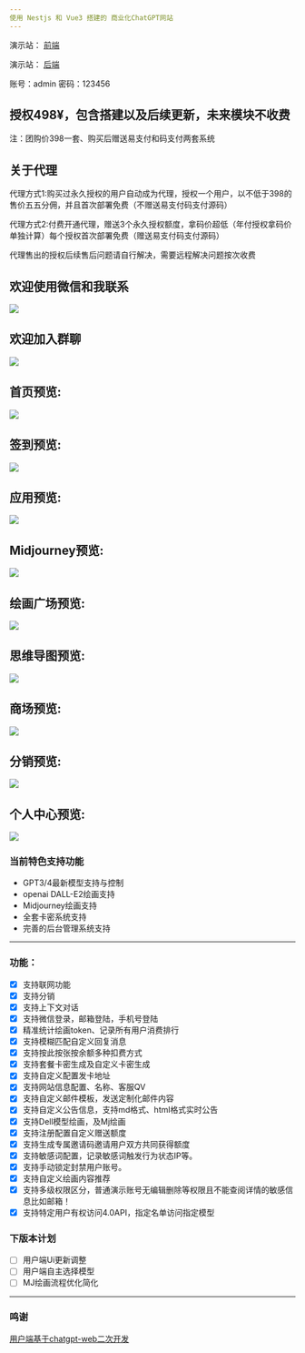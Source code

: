```yaml
---
使用 Nestjs 和 Vue3 搭建的 商业化ChatGPT网站
---
```


演示站： [前端](https://daohang.site)

演示站： [后端](https://uaibot.cn/nineai/admin/#/login)

账号：admin 密码：123456

授权498¥，包含搭建以及后续更新，未来模块不收费
---
注：团购价398一套、购买后赠送易支付和码支付两套系统

关于代理
---
代理方式1:购买过永久授权的用户自动成为代理，授权一个用户，以不低于398的售价五五分佣，并且首次部署免费（不赠送易支付码支付源码）

代理方式2:付费开通代理，赠送3个永久授权额度，拿码价超低（年付授权拿码价单独计算）每个授权首次部署免费（赠送易支付码支付源码）

代理售出的授权后续售后问题请自行解决，需要远程解决问题按次收费

欢迎使用微信和我联系
---
![](https://i.postimg.cc/C1SHqW4Y/514cc38b0fd50ef299b1de270877fd2c.jpg)

欢迎加入群聊
---
![](https://i.postimg.cc/jjG4SDDW/6e8bbb741fd0701c78dad9f0ec154349.jpg)

首页预览:
---
![](https://i.postimg.cc/k5v9sbW8/IMG-0479.jpg)

签到预览:
---
![](https://i.postimg.cc/Gm0C1QQG/IMG-0486.jpg)

应用预览:
---
![](https://i.postimg.cc/G23R5mjf/IMG-0480.jpg)

Midjourney预览:
---
![](https://i.postimg.cc/63HKJxjp/IMG-0481.jpg)

绘画广场预览:
---
![](https://i.postimg.cc/Y0hHtDZf/IMG-0482.jpg)

思维导图预览:
---
![](https://i.postimg.cc/qqSdqXdf/IMG-0483.jpg)

商场预览:
---
![](https://i.postimg.cc/WpHV5jq9/IMG-0484.jpg)

分销预览:
---
![](https://i.postimg.cc/zXHrMMnq/IMG-0485.jpg)

个人中心预览:
---
![](https://i.postimg.cc/XYw0NCHh/IMG-0487.jpg)



### 当前特色支持功能
- GPT3/4最新模型支持与控制
- openai DALL-E2绘画支持
- Midjourney绘画支持
- 全套卡密系统支持
- 完善的后台管理系统支持
---
### 功能：
- [x] 支持联网功能
- [x] 支持分销
- [x] 支持上下文对话
- [x] 支持微信登录，邮箱登陆，手机号登陆
- [x] 精准统计绘画token、记录所有用户消费排行
- [x] 支持模糊匹配自定义回复消息
- [x] 支持按此按张按余额多种扣费方式
- [x] 支持套餐卡密生成及自定义卡密生成
- [x] 支持自定义配置发卡地址
- [x] 支持网站信息配置、名称、客服QV
- [x] 支持自定义邮件模板，发送定制化邮件内容
- [x] 支持自定义公告信息，支持md格式、html格式实时公告
- [x] 支持Dell模型绘画，及Mj绘画
- [x] 支持注册配置自定义赠送额度
- [x] 支持生成专属邀请码邀请用户双方共同获得额度
- [x] 支持敏感词配置，记录敏感词触发行为状态IP等。
- [x] 支持手动锁定封禁用户账号。
- [x] 支持自定义绘画内容推荐
- [x] 支持多级权限区分，普通演示账号无编辑删除等权限且不能查阅详情的敏感信息比如邮箱！
- [x] 支持特定用户有权访问4.0API，指定名单访问指定模型

### 下版本计划
- [ ] 用户端Ui更新调整
- [ ] 用户端自主选择模型
- [ ] MJ绘画流程优化简化
---

### 鸣谢
[用户端基于chatgpt-web二次开发](https://github.com/Chanzhaoyu/chatgpt-web)

